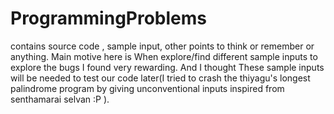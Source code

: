 # ProgrammingProblems
contains source code , sample input, other points to think or remember or anything. Main motive here is When explore/find different sample inputs to explore the bugs I found very rewarding. And I thought These sample inputs  will be needed to test our code later(I tried to crash the thiyagu's longest palindrome program by giving unconventional inputs inspired from senthamarai selvan :P ). 
